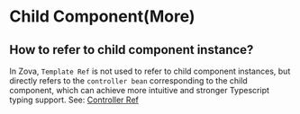 # Child Component(More)

## How to refer to child component instance?

In Zova, `Template Ref` is not used to refer to child component instances, but directly refers to the `controller bean` corresponding to the child component, which can achieve more intuitive and stronger Typescript typing support. See: [Controller Ref](../../vue/refs.md#controller-ref)
